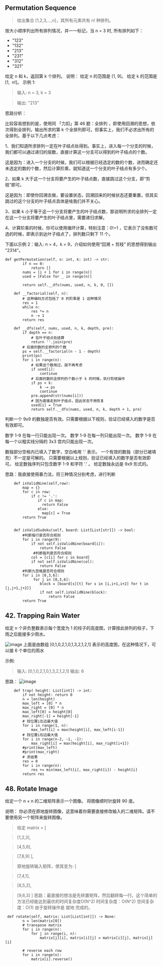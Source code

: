 ## Permutation Sequence
> 给出集合 [1,2,3,…,n]，其所有元素共有 n! 种排列。

按大小顺序列出所有排列情况，并一一标记，当 n = 3 时, 所有排列如下：

- "123"
- "132"
- "213"
- "231"
- "312"
- "321"

给定 n 和 k，返回第 k 个排列。
说明：
给定 n 的范围是 [1, 9]。
给定 k 的范围是[1,  n!]。
示例 1:

> 输入: n = 3, k = 3

> 输出: "213"

思路分析：

比较容易想到的是，使用同 「力扣」第 46 题：全排列 ，即使用回溯的思想，依次得到全排列，输出所求的第 k 个全排列即可。但事实上，我们不必求出所有的全排列。基于以下几点考虑：

1、我们知道所求排列一定在叶子结点处得到。事实上，进入每一个分支的时候，我们都可以通过递归的层数，直接计算这一分支可以得到的叶子结点的个数。

这是因为：进入一个分支的时候，我们可以根据已经选定的数的个数，进而确定还未选定的数的个数，然后计算阶乘，就知道这一个分支的叶子结点有多少个。

2、如果 k 大于这一个分支将要产生的叶子结点数，直接跳过这个分支，即“剪枝”即可。

这是因为：即使你回溯去做，要设置状态，回溯回来的时候状态还要重置，但其实跳过的这个分支的叶子结点具体是啥我们并不关心。

3、如果 k 小于等于这一个分支将要产生的叶子结点数，那说明所求的全排列一定在这一个分支将要产生的叶子结点里，需要递归求解。

4、计算阶乘的时候，你可以使用循环计算，特别注意：0!=1 ，它表示了没有数可选的时候，即表示到达叶子结点了，排列数只剩下 11 个。


下面以示例 2：输入: n = 4，k = 9，介绍如何使用“回溯 + 剪枝” 的思想得到输出 "2314"。

```
def getPermutation(self, n: int, k: int) -> str:
        if n == 0:
            return []
        nums = [i + 1 for i in range(n)]
        used = [False for _ in range(n)]

        return self.__dfs(nums, used, n, k, 0, [])

    def __factorial(self, n):
        # 这种编码方式包括了 0 的阶乘是 1 这种情况
        res = 1
        while n:
            res *= n
            n -= 1
        return res

    def __dfs(self, nums, used, n, k, depth, pre):
        if depth == n:
            # 在叶子结点处结算
            return ''.join(pre)
        # 后面的数的全排列的个数
        ps = self.__factorial(n - 1 - depth)
        print(ps)
        for i in range(n):
            # 如果这个数用过，就不再考虑
            if used[i]:
                continue
            # 后面的数的全排列的个数小于 k 的时候，执行剪枝操作
            if ps < k:
                k -= ps
                continue
            pre.append(str(nums[i]))
            # 因为直接走到叶子结点，因此状态不用恢复
            used[i] = True
            return self.__dfs(nums, used, n, k, depth + 1, pre)

```

判断一个 9x9 的数独是否有效。只需要根据以下规则，验证已经填入的数字是否有效即可。

数字 1-9 在每一行只能出现一次。
数字 1-9 在每一列只能出现一次。
数字 1-9 在每一个以粗实线分隔的 3x3 宫内只能出现一次。

数独部分空格内已填入了数字，空白格用 '.' 表示。
一个有效的数独（部分已被填充）不一定是可解的。
只需要根据以上规则，验证已经填入的数字是否有效即可。
给定数独序列只包含数字 1-9 和字符 '.' 。
给定数独永远是 9x9 形式的。

思路：我直接使用暴力法，将三种情况分别考虑，进行判断
```
    def isValidNine(self,row):
        map = {}
        for c in row:
            if c != '.':
               if c in map: 
                 return False
               else:
                 map[c] = True
        return True        
    
    
    def isValidSudoku(self, board: List[List[str]]) -> bool:
        #判断每行是否符合规则
        for i in range(9):
            if not self.isValidNine(board[i]):
                return False
             #判断每列是否符合规则    
            col = [c[i] for c in board]   
            if not self.isValidNine(col):
                return False
        #判断九宫格是否符合规则
        for i in [0,3,6]:
             for j in [0,3,6]:
                block = [board[s][t] for s in [i,i+1,i+2] for t in [j,j+1,j+2]]
                if not self.isValidNine(block):
                    return False
        return True 
```
## 42. Trapping Rain Water
给定 n 个非负整数表示每个宽度为 1 的柱子的高度图，计算按此排列的柱子，下雨之后能接多少雨水。

![image](https://assets.leetcode-cn.com/aliyun-lc-upload/uploads/2018/10/22/rainwatertrap.png)
上面是由数组 [0,1,0,2,1,0,1,3,2,1,2,1] 表示的高度图，在这种情况下，可以接 6 个单位的雨水

示例:
> 输入: [0,1,0,2,1,0,1,3,2,1,2,1]
> 输出: 6

思路：
![image](https://pic.leetcode-cn.com/6db1fe9019dfbf4d5c2e472112c5cd227925d4b5a99ac48cd2a2779d2535b6ce-Snipaste_2019-05-11_18-02-16.png)
```
    def trap( height: List[int]) -> int:
        if not height: return 0
        n = len(height)
        max_left = [0] * n
        max_right = [0] * n
        max_left[0] = height[0]
        max_right[-1] = height[-1]
        # 找位置i左边最大值
        for i in range(1, n):
            max_left[i] = max(height[i], max_left[i-1])
        # 找位置i右边最大值
        for i in range(n-2, -1, -1):
            max_right[i] = max(height[i], max_right[i+1])
        #print(max_left)
        #print(max_right)
        # 求结果
        res = 0
        for i in range(n):
            res += min(max_left[i], max_right[i]) - height[i]
        return res
```
## 48. Rotate Image
给定一个 n × n 的二维矩阵表示一个图像。
将图像顺时针旋转 90 度。

说明：
你必须在原地旋转图像，这意味着你需要直接修改输入的二维矩阵。请不要使用另一个矩阵来旋转图像。

> 给定 
matrix = 
> [

>   [1,2,3],

>   [4,5,6],

>   [7,8,9]
> ],
> 
> 原地旋转输入矩阵，使其变为:
> [

>   [7,4,1],

>   [8,5,2],

>   [9,6,3]
> ]
思路：最直接的想法是先转置矩阵，然后翻转每一行。这个简单的方法已经能达到最优的时间复杂度O(N^2)
时间复杂度：O(N^2)
空间复杂度：O(1) 由于旋转操作是 就地 完成的。
```
 def rotate(self, matrix: List[List[int]]) -> None:
        n = len(matrix[0])        
        # transpose matrix
        for i in range(n):
            for j in range(i, n):
                matrix[j][i], matrix[i][j] = matrix[i][j], matrix[j][i] 
        
        # reverse each row
        for i in range(n):
            matrix[i].reverse()
```
